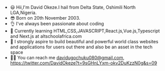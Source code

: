 * 😃 Hii,I'm David Okeze.I hail from Delta State, Oshimili North LGA,Nigeria.
* 😎 Born on 20th November 2003.
* 👌 I've always been passionate about coding
* 💪 Currently learning HTML,CSS,JAVASCRIPT,React.js,Vue.js,Typescript and Next.js at altschoolafrica.com
* 💙 I strongly aspire to build beautiful and powerful world class websites and applications for users out there and also be an asset in the tech space
* 👨‍💻 You can reach me davidugochuku080@gmail.com, https://twitter.com/DavidOkeze?t=9sGHnLYxm-okv2DuKzzN0g&s=09

